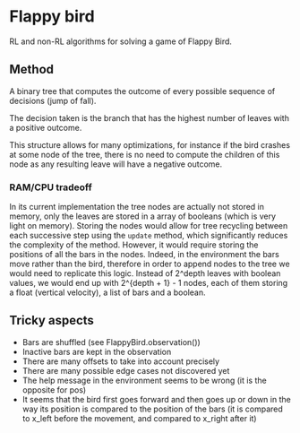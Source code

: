 # Flappy bird

RL and non-RL algorithms for solving a game of Flappy Bird.

## Method

A binary tree that computes the outcome of every possible sequence of decisions (jump of fall).

The decision taken is the branch that has the highest number of leaves with a positive outcome.

This structure allows for many optimizations, for instance if the bird crashes at some node of the tree, there is no
need to compute the children of this node as any resulting leave will have a negative outcome.

### RAM/CPU tradeoff

In its current implementation the tree nodes are actually not stored in memory, only the leaves are stored in a array of
booleans (which is very light on memory). Storing the nodes would allow for tree recycling between each successive step
using the `update` method, which significantly reduces the complexity of the method. However, it would require storing
the positions of all the bars in the nodes. Indeed, in the environment the bars move rather than the bird, therefore in
order to append nodes to the tree we would need to replicate this logic. Instead of 2^depth leaves with boolean values,
we would end up with 2^{depth + 1} - 1 nodes, each of them storing a float (vertical velocity), a list of bars and a
boolean.  


## Tricky aspects

- Bars are shuffled (see FlappyBird.observation())
- Inactive bars are kept in the observation
- There are many offsets to take into account precisely
- There are many possible edge cases not discovered yet
- The help message in the environment seems to be wrong (it is the opposite for pos)
- It seems that the bird first goes forward and then goes up or down in the way its position is compared to the position 
of the bars (it is compared to x_left before the movement, and compared to x_right after it)
